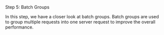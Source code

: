 Step 5: Batch Groups

In this step, we have a closer look at batch groups. Batch groups are used to group multiple requests into one server request to improve the overall performance.
